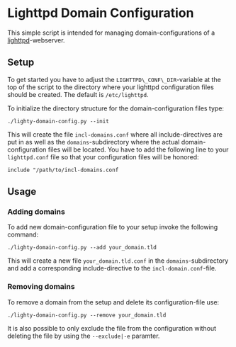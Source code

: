Lighttpd Domain Configuration
=============================

This simple script is intended for managing domain-configurations of a
[lighttpd](http://lighttpd.net)-webserver.

Setup
-----

To get started you have to adjust the `LIGHTTPD\_CONF\_DIR`-variable at
the top of the script to the directory where your lighttpd configuration
files should be created. The default is `/etc/lighttpd`.

To initialize the directory structure for the domain-configuration files
type:

    ./lighty-domain-config.py --init

This will create the file `incl-domains.conf` where all include-directives
are put in as well as the `domains`-subdirectory where the actual domain-configuration
files will be located. You have to add the following line to your `lighttpd.conf`
file so that your configuration files will be honored:

    include "/path/to/incl-domains.conf

Usage
-----

### Adding domains

To add new domain-configuration file to your setup invoke the following command:

    ./lighty-domain-config.py --add your_domain.tld

This will create a new file `your_domain.tld.conf` in the `domains`-subdirectory
and add a corresponding include-directive to the `incl-domain.conf`-file. 

### Removing domains

To remove a domain from the setup and delete its configuration-file use:

    ./lighty-domain-config.py --remove your_domain.tld

It is also possible to only exclude the file from the configuration without deleting
the file by using the `--exclude|-e` paramter.
